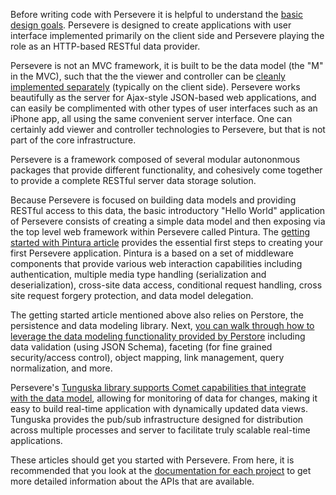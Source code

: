 <p> 
Before writing code with Persevere it is helpful to understand the <a href="http://www.sitepen.com/blog/2010/01/22/introducing-pintura/">basic design goals</a>. Persevere is designed to create applications with user interface implemented primarily on the client side and Persevere playing the role as an HTTP-based RESTful data provider. <p>Persevere is not an MVC framework, it is built to be the data model (the "M" in the MVC), such that the the viewer and controller can be <a href="http://www.sitepen.com/blog/2008/07/18/clientserver-model-on-the-web/">cleanly implemented separately</a> (typically on the client side). Persevere works beautifully as the server for Ajax-style JSON-based web applications, and can easily be complimented with other types of user interfaces such as an iPhone app, all using the same convenient server interface. One can certainly add viewer and controller technologies to Persevere, but that is not part of the core infrastructure.
</p><p>
Persevere is a framework composed of several modular autononmous packages that provide different functionality, and cohesively come together to provide a complete RESTful server data storage solution. 
</p><p>
Because Persevere is focused on building data models and providing RESTful access to this data, the basic introductory "Hello World" application of Persevere consists of creating a simple data model and then exposing via the top level web framework within Persevere called Pintura. The <a href="http://www.sitepen.com/blog/2010/01/25/getting-started-with-pintura/">getting started with Pintura article</a> provides the essential first steps to creating your first Persevere application. Pintura is a based on a set of middleware components that provide various web interaction capabilities including authentication, multiple media type handling (serialization and deserialization), cross-site data access, conditional request handling, cross site request forgery protection, and data model delegation.
</p><p>
The getting started article mentioned above also relies on Perstore, the persistence and data modeling library. Next, <a href="http://www.sitepen.com/blog/2010/03/08/object-capability-model-and-facets-in-perstorepintura/">you can walk through how to leverage the data modeling functionality provided by Perstore</a> including data validation (using JSON Schema), faceting (for fine grained security/access control), object mapping, link management, query normalization, and more.
</a></p><p><a>
Persevere's </a><a href="http://www.sitepen.com/blog/2010/07/19/real-time-comet-applications-on-node-with-tunguska/">Tunguska library supports Comet capabilities that integrate with the data model</a>, allowing for monitoring of data for changes, making it easy to build real-time application with dynamically updated data views. Tunguska provides the pub/sub infrastructure designed for distribution across multiple processes and server to facilitate truly scalable real-time applications.
</p><p>
These articles should get you started with Persevere. From here, it is recommended that you look at the <a href="Documentation">documentation for each project</a> to get more detailed information about the APIs that are available.
</p>